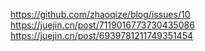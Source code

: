 https://github.com/zhaoqize/blog/issues/10
https://juejin.cn/post/7119016773730435086
https://juejin.cn/post/6939781211749351454